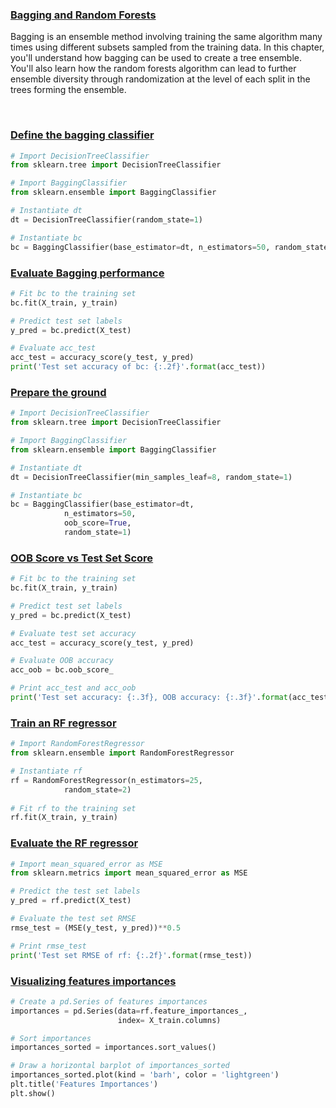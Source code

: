 ### [Bagging and Random Forests](https://campus.datacamp.com/courses/machine-learning-with-tree-based-models-in-python/bagging-and-random-forests)

Bagging is an ensemble method involving training the same algorithm many times using different subsets sampled from the training data. In this chapter, you'll understand how bagging can be used to create a tree ensemble. You'll also learn how the random forests algorithm can lead to further ensemble diversity through randomization at the level of each split in the trees forming the ensemble. 

<br>

### [Define the bagging classifier](https://campus.datacamp.com/courses/machine-learning-with-tree-based-models-in-python/bagging-and-random-forests?ex=2)

```Python
# Import DecisionTreeClassifier
from sklearn.tree import DecisionTreeClassifier

# Import BaggingClassifier
from sklearn.ensemble import BaggingClassifier

# Instantiate dt
dt = DecisionTreeClassifier(random_state=1)

# Instantiate bc
bc = BaggingClassifier(base_estimator=dt, n_estimators=50, random_state=1)
```

### [Evaluate Bagging performance](https://campus.datacamp.com/courses/machine-learning-with-tree-based-models-in-python/bagging-and-random-forests?ex=3)

```Python
# Fit bc to the training set
bc.fit(X_train, y_train)

# Predict test set labels
y_pred = bc.predict(X_test)

# Evaluate acc_test
acc_test = accuracy_score(y_test, y_pred)
print('Test set accuracy of bc: {:.2f}'.format(acc_test)) 
```

### [Prepare the ground](https://campus.datacamp.com/courses/machine-learning-with-tree-based-models-in-python/bagging-and-random-forests?ex=5)

```Python
# Import DecisionTreeClassifier
from sklearn.tree import DecisionTreeClassifier

# Import BaggingClassifier
from sklearn.ensemble import BaggingClassifier

# Instantiate dt
dt = DecisionTreeClassifier(min_samples_leaf=8, random_state=1)

# Instantiate bc
bc = BaggingClassifier(base_estimator=dt, 
            n_estimators=50,
            oob_score=True,
            random_state=1)
```

### [OOB Score vs Test Set Score](https://campus.datacamp.com/courses/machine-learning-with-tree-based-models-in-python/bagging-and-random-forests?ex=6)

```Python
# Fit bc to the training set 
bc.fit(X_train, y_train)

# Predict test set labels
y_pred = bc.predict(X_test)

# Evaluate test set accuracy
acc_test = accuracy_score(y_test, y_pred)

# Evaluate OOB accuracy
acc_oob = bc.oob_score_

# Print acc_test and acc_oob
print('Test set accuracy: {:.3f}, OOB accuracy: {:.3f}'.format(acc_test, acc_oob))
```

### [Train an RF regressor](https://campus.datacamp.com/courses/machine-learning-with-tree-based-models-in-python/bagging-and-random-forests?ex=8)

```Python
# Import RandomForestRegressor
from sklearn.ensemble import RandomForestRegressor

# Instantiate rf
rf = RandomForestRegressor(n_estimators=25,
            random_state=2)
            
# Fit rf to the training set    
rf.fit(X_train, y_train)
```

### [Evaluate the RF regressor](https://campus.datacamp.com/courses/machine-learning-with-tree-based-models-in-python/bagging-and-random-forests?ex=9)

```Python
# Import mean_squared_error as MSE
from sklearn.metrics import mean_squared_error as MSE

# Predict the test set labels
y_pred = rf.predict(X_test)

# Evaluate the test set RMSE
rmse_test = (MSE(y_test, y_pred))**0.5

# Print rmse_test
print('Test set RMSE of rf: {:.2f}'.format(rmse_test))
```

### [Visualizing features importances](https://campus.datacamp.com/courses/machine-learning-with-tree-based-models-in-python/bagging-and-random-forests?ex=10)

```Python
# Create a pd.Series of features importances
importances = pd.Series(data=rf.feature_importances_,
                        index= X_train.columns)

# Sort importances
importances_sorted = importances.sort_values()

# Draw a horizontal barplot of importances_sorted
importances_sorted.plot(kind = 'barh', color = 'lightgreen')
plt.title('Features Importances')
plt.show()
```